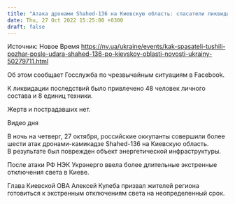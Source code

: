 ```yaml
---
title: "Атака дронами Shahed-136 на Киевскую область: спасатели ликвидировали последствия удара — фото"
date: Thu, 27 Oct 2022 15:25:00 +0300
draft: false
---
```

Источник: Новое Время https://nv.ua/ukraine/events/kak-spasateli-tushili-pozhar-posle-udara-shahed-136-po-kievskoy-oblasti-novosti-ukrainy-50279711.html


Об этом сообщает Госслужба по чрезвычайным ситуациям в Facebook.

К ликвидации последствий было привлечено 48 человек личного состава и 8 единиц техники.

Жертв и пострадавших нет.

 Видео дня   

В ночь на четверг, 27 октября, российские оккупанты совершили более шести атак дронами-камикадзе Shahed-136 на Киевскую область. В результате был поврежден объект энергетической инфраструктуры.

После атаки РФ НЭК Укрэнерго ввела более длительные экстренные отключения света в Киеве.

Глава Киевской ОВА Алексей Кулеба призвал жителей региона готовиться к экстренным отключениям света на неопределенный срок.
